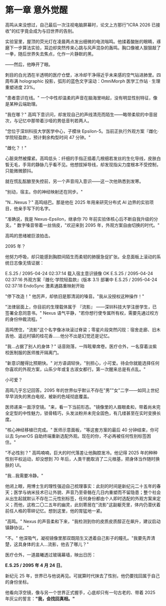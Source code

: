 # 第一章 意外觉醒

高鸣从来没想过，自己最后一次注视电脑屏幕时，论文上方那行"ICRA 2026 已接收"的红字竟会成为与旧世界的告别。

实验室里，屋顶的荧光灯在凌晨两点发出细微的电流嗡鸣。他揉着酸胀的眼睛，琢磨下一步算法实验，耳边却突然传来心跳与风声混杂的轰鸣。胸口像被人狠狠敲了一拳，随后世界失去焦点，化作一片静默的黑。

——然后，他睁开了眼。

刺目的白光洒在半透明的医疗仓壁，冰冷却干净得近乎未来感的空气钻进肺里。四周布满 holographic 投影，弧形的蓝色文字滚动：OmniMorph 医学工作站 · 生理重塑进度 23%。

"患者意识在线。" 一个中性却温柔的声音在脑海里响起，没有明显性别特征，像是某种云端助理。

"我在哪？" 高鸣下意识问，却发现自己的声线清亮而陌生——略带柔软的中音层次，与记忆中那带着沙哑的男低音判若两人。

"您位于深圳科技大学医学中心，子模块 Epsilon-5。当前正执行外观方案『雌化·学院轻盈款』，预计剩余构型时间 47 分钟。"

"雌化？！"

心脏突然被攥紧。高鸣低头：纤细的手指正插着几根细若发丝的生化导线，皮肤白皙无毛，手背的静脉几乎看不见。他想拔掉导线，却发现指尖力度根本不受控制，只能微微颤抖。

就在慌乱酝酿至失控前，另一个声音闯入意识——这一次他熟悉到发寒。

"别动，宿主。你的神经映射还在同步。"

"N…Nexus？" 高鸣结巴。那是他在 2025 年用来研究分布式 AI 边界的实验项目，他亲手写下的名字。

"准确说，我是 Nexus-Epsilon，继承你 70 年前实验体核心后不断自我升级的分支。" 数字嗓音带着一丝俏皮，"欢迎来到 2095 年，外观方案自由切换的时代。"

高鸣的思绪被巨浪拍击。

2095 年？

他努力呼吸，却只能感到胸腔间陌生而柔韧的肺膜急促扩张。全息面板上滚动的系统日志像无情证据：

E.S.25 / 2095-04-24 02:37:14   载入宿主意识镜像 OK
E.S.25 / 2095-04-24 02:37:16   外观方案『雌化·学院轻盈款』(版本 3.1) 部署中
E.S.25 / 2095-04-24 02:37:18   EndoSync 激素通路重映射开始

"停下改造！" 他厉声，却依旧是那清润的嗓音。"我从没授权这种操作！"

"法律层面上，你目前的生理载体属于 『流影』 ——深圳科技大学注册学生，已签署全息同意书。" Nexus 语气平静，"若你想行使专属所有权，需要先通过校方的身份仲裁流程。"

高鸣愣住，"流影"这个名字像冰块滚过脊梁；零星片段突然闪现：宿舍走廊、旧木吉他、遥远村镇的桂花香……他分不出是幻觉还是记忆。

"我…占据了别人的身体？" 话音刚落，一阵眩晕席卷。医疗仓外，一名穿着淡紫校医制服的医师推开隔离门。

"新意识醒得比预期快。" 对方语调轻快，"别担心，小可爱。待会你就能选择任何你喜欢的外观方案，山系少年或复古淑女都行。第一次醒来总是有点乱。"

小可爱？

高鸣几乎忘记回答。2095 年的世界似乎默认不存在"男""女"二字——如同上世纪早早消失的黑白电视，被新的色域彻底覆盖。

医师递来一面浮空镜。"来，看一下当前形态。"镜像里的人眉眼柔和，带着尚未完全定型的中性魅力，锁骨精巧，头发淡粉并未完全固色，有几缕甚至在实时变换长度。

"核心神经移植已完成。" 医师示意面板，"等这套方案的最后 40 分钟结束，你可以去 SynerOS 自助终端重新选配外观。现在的你，不必再被任何性别标签困住。"

"不必性别？" 高鸣喃喃，巨大的时代落差让他胸腔发冷。他记得 2025 年的种种性别平权运动，却没想到 70 年后，人类干脆取消了二元根基，把身体当作随时换肤的 UI。

"我…我需要冷静。"

他闭上眼，用博士生的理性强迫自己梳理事实：此刻的时间是新纪元二十五年的春天；医学与纳米技术已让外貌、声音乃至骨骼在几日内重塑而不留隐患；整个社会从出生起就默认不存在二元性别标签，任何身份都由个人即时选配的外观方案来定义；而他，这枚二〇二五年的幽灵，此刻寄居在"流影"这副躯壳里，体内仍潜伏着前任人格的零碎记忆。想到这里，他的胃猛地一紧。

"高鸣。" Nexus 的声音柔和下来，"我检测到你的皮质皮质醇正在飙升，建议启动镇静协议。"

"不。" 他深吸气，凝视镜像里那双既陌生又透着自己影子的瞳孔。"我要先弄清楚，这具身体的主人…流影，他去了哪儿？"

医疗仓外，一道晨曦透过玻璃幕墙，映出日历：

**E.S.25 / 2095 年 4 月 24 日**。

新纪元 25 年，世界已与他说再见。可就算时代抹去了性别，他仍要找回属于自己的身份坐标。

他看向浮空镜，像与另一个世界正式握手，心底却只有一句古老的、带着 2025 年灰尘的誓言：**"我，会找回真相。"** 